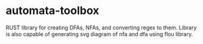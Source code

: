 # automata-toolbox
RUST library for creating DFAs, NFAs, and converting regex to them. Library is also capable of generating svg diagram of nfa and dfa using flou library.
